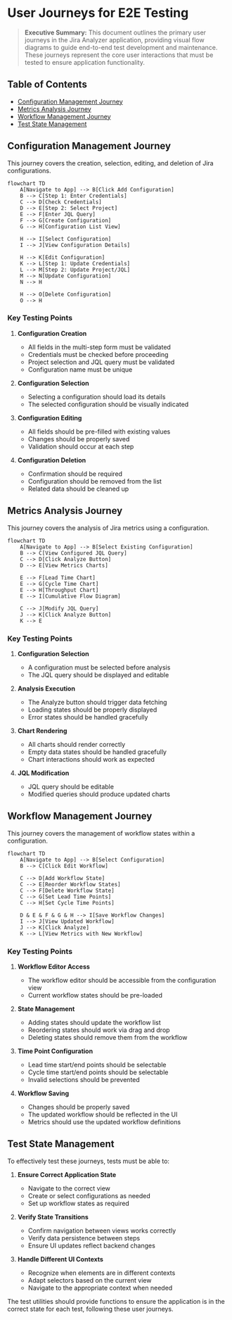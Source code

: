 # User Journeys for E2E Testing

> **Executive Summary:** This document outlines the primary user journeys in the Jira Analyzer application, providing visual flow diagrams to guide end-to-end test development and maintenance. These journeys represent the core user interactions that must be tested to ensure application functionality.

## Table of Contents

- [Configuration Management Journey](#configuration-management-journey)
- [Metrics Analysis Journey](#metrics-analysis-journey)
- [Workflow Management Journey](#workflow-management-journey)
- [Test State Management](#test-state-management)

## Configuration Management Journey

This journey covers the creation, selection, editing, and deletion of Jira configurations.

```mermaid
flowchart TD
    A[Navigate to App] --> B[Click Add Configuration]
    B --> C[Step 1: Enter Credentials]
    C --> D[Check Credentials]
    D --> E[Step 2: Select Project]
    E --> F[Enter JQL Query]
    F --> G[Create Configuration]
    G --> H[Configuration List View]

    H --> I[Select Configuration]
    I --> J[View Configuration Details]

    H --> K[Edit Configuration]
    K --> L[Step 1: Update Credentials]
    L --> M[Step 2: Update Project/JQL]
    M --> N[Update Configuration]
    N --> H

    H --> O[Delete Configuration]
    O --> H
```

### Key Testing Points

1. **Configuration Creation**

   - All fields in the multi-step form must be validated
   - Credentials must be checked before proceeding
   - Project selection and JQL query must be validated
   - Configuration name must be unique

2. **Configuration Selection**

   - Selecting a configuration should load its details
   - The selected configuration should be visually indicated

3. **Configuration Editing**

   - All fields should be pre-filled with existing values
   - Changes should be properly saved
   - Validation should occur at each step

4. **Configuration Deletion**
   - Confirmation should be required
   - Configuration should be removed from the list
   - Related data should be cleaned up

## Metrics Analysis Journey

This journey covers the analysis of Jira metrics using a configuration.

```mermaid
flowchart TD
    A[Navigate to App] --> B[Select Existing Configuration]
    B --> C[View Configured JQL Query]
    C --> D[Click Analyze Button]
    D --> E[View Metrics Charts]

    E --> F[Lead Time Chart]
    E --> G[Cycle Time Chart]
    E --> H[Throughput Chart]
    E --> I[Cumulative Flow Diagram]

    C --> J[Modify JQL Query]
    J --> K[Click Analyze Button]
    K --> E
```

### Key Testing Points

1. **Configuration Selection**

   - A configuration must be selected before analysis
   - The JQL query should be displayed and editable

2. **Analysis Execution**

   - The Analyze button should trigger data fetching
   - Loading states should be properly displayed
   - Error states should be handled gracefully

3. **Chart Rendering**

   - All charts should render correctly
   - Empty data states should be handled gracefully
   - Chart interactions should work as expected

4. **JQL Modification**
   - JQL query should be editable
   - Modified queries should produce updated charts

## Workflow Management Journey

This journey covers the management of workflow states within a configuration.

```mermaid
flowchart TD
    A[Navigate to App] --> B[Select Configuration]
    B --> C[Click Edit Workflow]

    C --> D[Add Workflow State]
    C --> E[Reorder Workflow States]
    C --> F[Delete Workflow State]
    C --> G[Set Lead Time Points]
    C --> H[Set Cycle Time Points]

    D & E & F & G & H --> I[Save Workflow Changes]
    I --> J[View Updated Workflow]
    J --> K[Click Analyze]
    K --> L[View Metrics with New Workflow]
```

### Key Testing Points

1. **Workflow Editor Access**

   - The workflow editor should be accessible from the configuration view
   - Current workflow states should be pre-loaded

2. **State Management**

   - Adding states should update the workflow list
   - Reordering states should work via drag and drop
   - Deleting states should remove them from the workflow

3. **Time Point Configuration**

   - Lead time start/end points should be selectable
   - Cycle time start/end points should be selectable
   - Invalid selections should be prevented

4. **Workflow Saving**
   - Changes should be properly saved
   - The updated workflow should be reflected in the UI
   - Metrics should use the updated workflow definitions

## Test State Management

To effectively test these journeys, tests must be able to:

1. **Ensure Correct Application State**

   - Navigate to the correct view
   - Create or select configurations as needed
   - Set up workflow states as required

2. **Verify State Transitions**

   - Confirm navigation between views works correctly
   - Verify data persistence between steps
   - Ensure UI updates reflect backend changes

3. **Handle Different UI Contexts**
   - Recognize when elements are in different contexts
   - Adapt selectors based on the current view
   - Navigate to the appropriate context when needed

The test utilities should provide functions to ensure the application is in the correct state for each test, following these user journeys.
